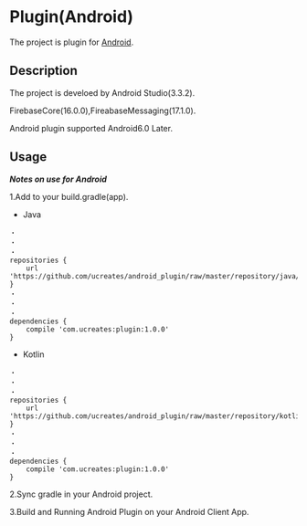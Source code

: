 # Plugin(Android)
The project is plugin for [Android](https://www.android.com).

## Description
The project is develoed by Android Studio(3.3.2).

FirebaseCore(16.0.0),FireabaseMessaging(17.1.0).

Android plugin supported Android6.0 Later.

## Usage
***Notes on use for Android***

1.Add to your build.gradle(app).

- Java

```
・
・
・
repositories {
    url 'https://github.com/ucreates/android_plugin/raw/master/repository/java/'
}
・
・
・
dependencies {
    compile 'com.ucreates:plugin:1.0.0' 
}    
```

- Kotlin

```
・
・
・
repositories {
    url 'https://github.com/ucreates/android_plugin/raw/master/repository/kotlin/'
}
・
・
・
dependencies {
    compile 'com.ucreates:plugin:1.0.0' 
}    
```

2.Sync gradle in your Android project.

3.Build and Running Android Plugin on your Android Client App.
